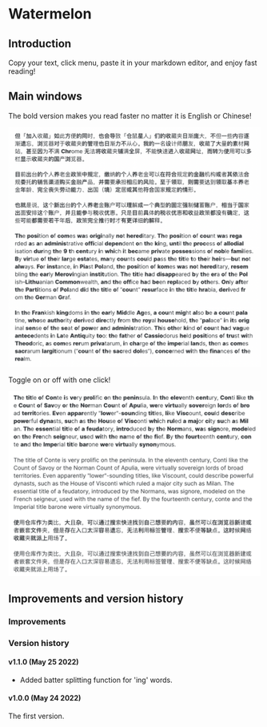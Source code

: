 # Watermelon
## Introduction

Copy your text, click menu, paste it in your markdown editor, and enjoy fast reading!

## Main windows
The bold version makes you read faster no matter it is English or Chinese!

![main1](https://github.com/Ryan-the-hito/Watermelon/raw/main/img/main1.png)

Toggle on or off with one click!

![main2](https://github.com/Ryan-the-hito/Watermelon/raw/main/img/main2.png)

## Improvements and version history
### Improvements
### Version history
#### v1.1.0 (May 25 2022)
- Added batter splitting function for 'ing' words.

#### v1.0.0 (May 24 2022)

The first version.
